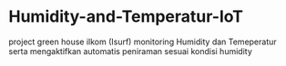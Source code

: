 # Humidity-and-Temperatur-IoT

project green house ilkom (Isurf)
monitoring Humidity dan Temeperatur serta mengaktifkan automatis peniraman sesuai kondisi humidity
